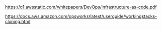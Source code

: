 https://d1.awsstatic.com/whitepapers/DevOps/infrastructure-as-code.pdf

https://docs.aws.amazon.com/opsworks/latest/userguide/workingstacks-cloning.html

